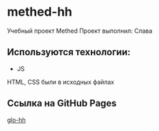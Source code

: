 # methed-hh
Учебный проект Methed
Проект выполнил: Слава

## Используются технологии:
- JS

HTML, CSS были в исходных файлах

## Ссылка на GitHub Pages
[glo-hh](https://slawaslawa.github.io/glo-hh/)
